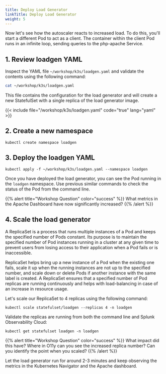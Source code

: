 ```yaml
---
title: Deploy Load Generator
linkTitle: Deploy Load Generator
weight: 5
---
```


Now let's see how the autoscaler reacts to increased load. To do this, you'll start a different Pod to act as a client. The container within the client Pod runs in an infinite loop, sending queries to the php-apache Service.

## 1. Review loadgen YAML

Inspect the YAML file `~/workshop/k3s/loadgen.yaml` and validate the contents using the following command:

``` bash
cat ~/workshop/k3s/loadgen.yaml
```

This file contains the configuration for the load generator and will create a new StatefulSet with a single replica of the load generator image.

{{< include file="/workshop/k3s/loadgen.yaml" code="true" lang="yaml" >}}

## 2. Create a new namespace

``` text
kubectl create namespace loadgen
```

## 3. Deploy the loadgen YAML

``` text
kubectl apply -f ~/workshop/k3s/loadgen.yaml --namespace loadgen
```

Once you have deployed the load generator, you can see the Pod running in the `loadgen` namespace. Use previous similar commands to check the status of the Pod from the command line.

{{% alert title="Workshop Question" color="success" %}}
What metrics in the Apache Dashboard have now significantly increased?
{{% /alert %}}

## 4. Scale the load generator

A ReplicaSet is a process that runs multiple instances of a Pod and keeps the specified number of Pods constant. Its purpose is to maintain the specified number of Pod instances running in a cluster at any given time to prevent users from losing access to their application when a Pod fails or is inaccessible.

ReplicaSet helps bring up a new instance of a Pod when the existing one fails, scale it up when the running instances are not up to the specified number, and scale down or delete Pods if another instance with the same label is created. A ReplicaSet ensures that a specified number of Pod replicas are running continuously and helps with load-balancing in case of an increase in resource usage.

Let's scale our ReplicaSet to 4 replicas using the following command: 

``` text
kubectl scale statefulset/loadgen --replicas 4 -n loadgen
```

Validate the replicas are running from both the command line and Splunk Observability Cloud:

``` text
kubectl get statefulset loadgen -n loadgen
```

{{% alert title="Workshop Question" color="success" %}}
What impact did this have? Where in O11y can you see the increased replica number? Can you identify the point when you scaled?
{{% /alert %}}

Let the load generator run for around 2-3 minutes and keep observing the metrics in the Kubernetes Navigator and the Apache dashboard.
